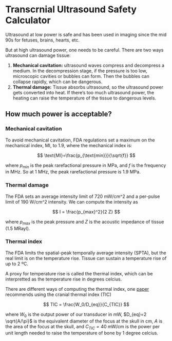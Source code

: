 # Transcrnial Ultrasound Safety Calculator

Ultrasound at low power is safe and has been used in imaging since the mid 90s for fetuses, brains, hearts, etc.

But at high ultrasound power, one needs to be careful. There are two ways ultrasound can damage tissue:

1. **Mechanical cavitation:** ultrasound waves compress and decompress a medium. In the decompression stage, if the pressure is too low, microscopic cavities or bubbles can form. Then the bubbles can collapse rapidly, which can be dangerous.
2. **Thermal damage:** Tissue absorbs ultrasound, so the ultrasound power gets converted into heat. If there’s too much ultrasound power, the heating can raise the temperature of the tissue to dangerous levels.

## How much power is acceptable?

### Mechanical cavitation

To avoid mechanical cavitation, FDA regulations set a maximum on the mechanical index, $\text{MI}$, to 1.9, where the mechanical index is:

$$
\text{MI}=\frac{p_{\text{min}}}{\sqrt{f}}
$$

where $p_\text{min}$ is the peak rarefactional pressure in MPa, and $f$ is the frequency in MHz. So at 1 MHz, the peak rarefactional pressure is 1.9 MPa.

### Thermal damage

The FDA sets an average intensity limit of 720 mW/cm^2 and a per-pulse limit of 190 W/cm^2 intensity. We can compute the intensity as

$$
I = \frac{p_{max}^2}{2 Z}
$$

where $p_{max}$ is the peak pressure and $Z$ is the acoustic impedance of tissue (1.5 MRayl).

### Thermal index

The FDA limits the spatial-peak temporally average intensity (SPTA), but the real limit is on the temperature rise. Tissue can sustain a temperature rise of up to 2 ºC.

A proxy for temperature rise is called the thermal index, which can be interpretted as the temperature rise in degrees celcius.

There are different ways of computing the thermal index, one [paper](https://arxiv.org/abs/2311.05359) recommends using the cranial thermal index (TIC)

$$
TIC = \frac{W_0/D_{eq}}{C_{TIC}}
$$

where $W_0$ is the output power of our transducer in mW, $D_{eq}=2 \sqrt{A/\pi}$ is the equivalent diameter of the focus at the skull in cm, $A$ is the area of the focus at the skull, and $C_{TIC} = 40 \text{ mW/cm}$ is the power per unit length needed to raise the temperature of bone by 1 degree celcius.
